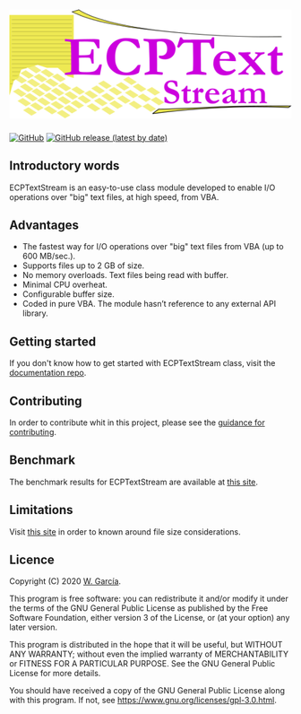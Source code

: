 
# ![ECPTextStream](/docs/assets/img/ECPTextStream.png)
[![GitHub](https://img.shields.io/github/license/ws-garcia/ECPTextStream?style=plastic)](https://github.com/ws-garcia/ECPTextStream/blob/master/LICENSE) [![GitHub release (latest by date)](https://img.shields.io/github/v/release/ws-garcia/ECPTextStream?style=plastic)](https://github.com/ws-garcia/ECPTextStream/releases/latest)

## Introductory words

ECPTextStream is an easy-to-use class module developed to enable I/O operations over "big" text files, at high speed, from VBA.

## Advantages
* The fastest way for I/O operations over "big" text files from VBA (up to 600 MB/sec.).
* Supports files up to 2 GB of size.
* No memory overloads. Text files being read with buffer.
* Minimal CPU overheat.
* Configurable buffer size.
* Coded in pure VBA. The module hasn’t reference to any external API library.

## Getting started

If you don't know how to get started with ECPTextStream class, visit the [documentation repo](https://ws-garcia.github.io/ECPTextStream/).

## Contributing

In order to contribute whit in this project, please see the [guidance for contributing](https://ws-garcia.github.io/ECPTextStream/contributing.html).

## Benchmark

The benchmark results for ECPTextStream are available at [this site](https://ws-garcia.github.io/ECPTextStream/home/getting_started.html#benchmark).

## Limitations

Visit [this site](https://ws-garcia.github.io/ECPTextStream/limitations/file_size.html) in order to known around file size considerations.

## Licence

Copyright (C) 2020  [W. García](https://github.com/ws-garcia/).

This program is free software: you can redistribute it and/or modify it under the terms of the GNU General Public License as published by the Free Software Foundation, either version 3 of the License, or (at your option) any later version.

This program is distributed in the hope that it will be useful, but WITHOUT ANY WARRANTY; without even the implied warranty of MERCHANTABILITY or FITNESS FOR A PARTICULAR PURPOSE.  See the GNU General Public License for more details.

You should have received a copy of the GNU General Public License along with this program.  If not, see <https://www.gnu.org/licenses/gpl-3.0.html>.

